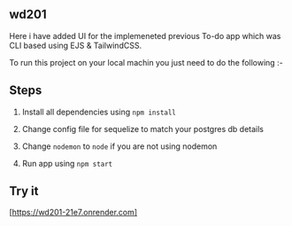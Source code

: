 ## wd201

Here i have added UI for the implemeneted previous To-do app which was CLI based
using EJS & TailwindCSS.

To run this project on your local machin you just need to do the following :-

## Steps

1. Install all dependencies using
   `npm install`

2. Change config file for sequelize to match your postgres db details

3. Change `nodemon` to `node`
   if you are not using nodemon

4. Run app using `npm start`

## Try it

[https://wd201-21e7.onrender.com]
